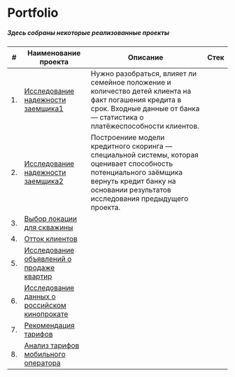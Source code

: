 # Portfolio 
##### Здесь собраны некоторые реализованные проекты


|   #    |                   **Наименование проекта**                                        |                      **Описание**                                         |                   **Стек**                 |
|--------|-----------------------------------------------------------------------------------|---------------------------------------------------------------------------|--------------------------------------------|
|   1.   |[Исследование надежности заемщика1](http://example.com/link "Я ссылка")            |Нужно разобраться, влияет ли семейное положение и количество детей клиента на факт погашения кредита в срок. Входные данные от банка — статистика о платёжеспособности клиентов.                                           |
|   2.   |[Исследование надежности заемщика2](http://example.com/link "Я ссылка")            |Построениие модели кредитного скоринга — специальной системы, которая оценивает способность потенциального заёмщика вернуть кредит банку на основании результатов исследования предыдущего проекта.
|   3.   |[Выбор локации для скважины](http://example.com/link "Я ссылка")
|   4.   |[Отток клиентов](http://example.com/link "Я ссылка")
|   5.   |[Исследование объявлений о продаже квартир](http://example.com/link "Я ссылка")
|   6.   |[Исследование данных о российском кинопрокате](http://example.com/link "Я ссылка")
|   7.   |[Рекомендация тарифов](http://example.com/link "Я ссылка")
|   8.   |[Анализ тарифов мобильного оператора](http://example.com/link "Я ссылка")



